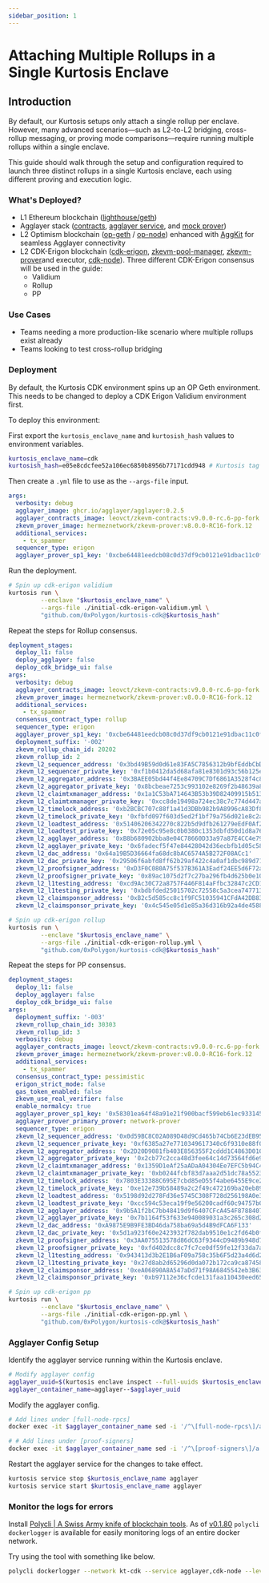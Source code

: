 ```yaml
---
sidebar_position: 1
---
```


# Attaching Multiple Rollups in a Single Kurtosis Enclave

## Introduction

By default, our Kurtosis setups only attach a single rollup per enclave. However, many advanced scenarios—such as L2-to-L2 bridging, cross-rollup messaging, or proving mode comparisons—require running multiple rollups within a single enclave.

This guide should walk through the setup and configuration required to launch three distinct rollups in a single Kurtosis enclave, each using different proving and execution logic.

### What's Deployed?

- L1 Ethereum blockchain ([lighthouse/geth](https://github.com/ethpandaops/ethereum-package))
- Agglayer stack ([contracts](https://github.com/agglayer/agglayer-contracts), [agglayer service](https://github.com/agglayer/agglayer), and [mock prover](https://github.com/agglayer/provers))
- L2 Optimism blockchain ([op-geth](https://github.com/ethereum-optimism/op-geth) / [op-node](https://github.com/ethereum-optimism/optimism/tree/develop/op-node)) enhanced with [AggKit](https://github.com/agglayer/aggkit) for seamless Agglayer connectivity
- L2 CDK-Erigon blockchain ([cdk-erigon](https://github.com/0xPolygonHermez/cdk-erigon), [zkevm-pool-manager](https://github.com/0xPolygon/zkevm-pool-manager), [zkevm-prover](https://github.com/0xPolygonHermez/zkevm-prover)and executor, [cdk-node](https://github.com/0xPolygon/cdk)). Three different CDK-Erigon consensus will be used in the guide:
  - Validium
  - Rollup
  - PP

### Use Cases

- Teams needing a more production-like scenario where multiple rollups exist already
- Teams looking to test cross-rollup bridging

### Deployment

By default, the Kurtosis CDK environment spins up an OP Geth environment. This needs to be changed to deploy a CDK Erigon Validium environment first.

To deploy this environment:

First export the `kurtosis_enclave_name` and `kurtosish_hash` values to environment variables.

```bash
kurtosis_enclave_name=cdk
kurtosish_hash=e05e8cdcfee52a106ec6850b8956b77171cdd948 # Kurtosis tag v0.3.4 + v9.0.0-rc.2-pp contracts + CDK-Erigon Validium by default
```

Then create a `.yml` file to use as the `--args-file` input.

```yaml title="initial-cdk-erigon-validium.yml"
args:
  verbosity: debug
  agglayer_image: ghcr.io/agglayer/agglayer:0.2.5
  agglayer_contracts_image: leovct/zkevm-contracts:v9.0.0-rc.6-pp-fork.12
  zkevm_prover_image: hermeznetwork/zkevm-prover:v8.0.0-RC16-fork.12
  additional_services:
    - tx_spammer
  sequencer_type: erigon
  agglayer_prover_sp1_key: '0xcbe64481eedcb08c0d37df9cb0121e91dbac11c0f015fbe2bedb7875c020778d' # Dummy key for mock prover.
```

Run the deployment.

```bash
# Spin up cdk-erigon validium
kurtosis run \
         --enclave "$kurtosis_enclave_name" \
         --args-file ./initial-cdk-erigon-validium.yml \
         "github.com/0xPolygon/kurtosis-cdk@$kurtosis_hash"
```

Repeat the steps for Rollup consensus.

```yaml title="initial-cdk-erigon-rollup.yml"
deployment_stages:
  deploy_l1: false
  deploy_agglayer: false
  deploy_cdk_bridge_ui: false
args:
  verbosity: debug
  agglayer_contracts_image: leovct/zkevm-contracts:v9.0.0-rc.6-pp-fork.12
  zkevm_prover_image: hermeznetwork/zkevm-prover:v8.0.0-RC16-fork.12
  additional_services:
    - tx_spammer
  consensus_contract_type: rollup
  sequencer_type: erigon
  agglayer_prover_sp1_key: '0xcbe64481eedcb08c0d37df9cb0121e91dbac11c0f015fbe2bedb7875c020778d' # Dummy key for mock prover.
  deployment_suffix: '-002'
  zkevm_rollup_chain_id: 20202
  zkevm_rollup_id: 2
  zkevm_l2_sequencer_address: '0x3bd49B59d0d61e83FA5C7856312b9bfEddbCbDA8'
  zkevm_l2_sequencer_private_key: '0xf1b0412da5d68afa81e8301d93c56b125ee764e2fab4e919afb81ae14babc5e3'
  zkevm_l2_aggregator_address: '0x3BAEE05bd44f4Ee84709C7Df6861A3528f4c8286'
  zkevm_l2_aggregator_private_key: '0x8bcbeae7253c993102e8269f2b48639a832095e0a0235b609472b7b9286290b9'
  zkevm_l2_claimtxmanager_address: '0x1a1C53bA714643B53b39D82409915b513349a1ff'
  zkevm_l2_claimtxmanager_private_key: '0xcc8de19498a724ec38c7c774d447a51e629ee947ec360f16913ab3000f5ad676'
  zkevm_l2_timelock_address: '0xb2BCBC707c88f1a41d3DBb982b9A8996cA83Df82'
  zkevm_l2_timelock_private_key: '0xfbfd097f603d5ed2f1bf79a756d021e8c2a1771bb13ea42a36f534ac731739d3'
  zkevm_l2_loadtest_address: '0x51406206342270c822b5d9dfb261279eEdF0Af20'
  zkevm_l2_loadtest_private_key: '0x72e05c95e8c0b0380c1353dbfd50d1d8a762861ac008b8c270963f81abf4304c'
  zkevm_l2_agglayer_address: '0xB8b680902bba8e04C78660D33a97a87E4CC4e797'
  zkevm_l2_agglayer_private_key: '0x6fadecf5f47e84428042d36ecbfb1d05c587d658cb0d66e10151561e74340e81'
  zkevm_l2_dac_address: '0x64a19B5D36664fa68dc8bAC6574A5B272F08ACc1'
  zkevm_l2_dac_private_key: '0x29506f6abfd8ff62b29af422c4a0af1dbc989d7154220da916e565c8cc04ce47'
  zkevm_l2_proofsigner_address: '0xD3F0C080A75f537B361A3Eadf24EE5d6F72a15B3'
  zkevm_l2_proofsigner_private_key: '0x89ac1075d2f7c27ba296fb4d625b0e10f272f8f7fa96320f7f0832a41b18e54b'
  zkevm_l2_l1testing_address: '0xcd9Ac30C72a8757F446F814aFfbc32847c2CD17D'
  zkevm_l2_l1testing_private_key: '0xbdbfded25015702c72558c5a3cea747713734d3535fe832b4cd4f1bb882977ea'
  zkevm_l2_claimsponsor_address: '0xB2c5d585cc8c1f9FC51035941CFdA42DB83E9886'
  zkevm_l2_claimsponsor_private_key: '0x4c545e05d1e85a36d316b92a4de4588c60fe3c5dbb2c235306d1ce4e439b751a'
```

```bash
# Spin up cdk-erigon rollup
kurtosis run \
         --enclave "$kurtosis_enclave_name" \
         --args-file ./initial-cdk-erigon-rollup.yml \
         "github.com/0xPolygon/kurtosis-cdk@$kurtosis_hash"
```

Repeat the steps for PP consensus.

```yaml title="initial-cdk-erigon-pp.yml"
deployment_stages:
  deploy_l1: false
  deploy_agglayer: false
  deploy_cdk_bridge_ui: false
args:
  deployment_suffix: '-003'
  zkevm_rollup_chain_id: 30303
  zkevm_rollup_id: 3
  verbosity: debug
  agglayer_contracts_image: leovct/zkevm-contracts:v9.0.0-rc.6-pp-fork.12
  zkevm_prover_image: hermeznetwork/zkevm-prover:v8.0.0-RC16-fork.12
  additional_services:
    - tx_spammer
  consensus_contract_type: pessimistic
  erigon_strict_mode: false
  gas_token_enabled: false
  zkevm_use_real_verifier: false
  enable_normalcy: true
  agglayer_prover_sp1_key: '0x58301ea64f48a91e21f900bacf599eb61ec9331455db34f9b4279d5c652f368f'
  agglayer_prover_primary_prover: network-prover
  sequencer_type: erigon
  zkevm_l2_sequencer_address: '0x0d59BC8C02A089D48d9Cd465b74Cb6E23dEB950D'
  zkevm_l2_sequencer_private_key: '0xf6385a27e7710349617340c6f9310e88f0aad10d01646a9bb204177431babcd8'
  zkevm_l2_aggregator_address: '0x2D20D9081fb403E856355F2cddd1C4863D0109cb'
  zkevm_l2_aggregator_private_key: '0x2cb77c2cca48d3fee64c14d73564fd6e90676a4f6da6545681e10c8b9b22fce2'
  zkevm_l2_claimtxmanager_address: '0x1359D1eAf25aADaA04304Ee7EFC5b94C43e0e1D5'
  zkevm_l2_claimtxmanager_private_key: '0xb0244fcbf83d7aaa2d51dc78a55233058af31797a974d25f724de041f3484418'
  zkevm_l2_timelock_address: '0x7803E33388C695E7cbd85eD55f4abe6455E9ce2e'
  zkevm_l2_timelock_private_key: '0xe12e739b58489a2c2f49c472169ba20eb89d039e71f04d5342ab645dc3fb6540'
  zkevm_l2_loadtest_address: '0x5198d92d278Fd36e5745C308F728d256198A0e3d'
  zkevm_l2_loadtest_private_key: '0xcc594c53eca19f9e56200cadf60c94757b0bdee1fc4bc73552ba879d51fd82b3'
  zkevm_l2_agglayer_address: '0x9b5A1f2bC7bb48419d9f6407CFcA454F87884072'
  zkevm_l2_agglayer_private_key: '0x7b1164f53f633e940089031a3c265c308d2bcf4756bc8dcf9046bf00e21ec3b1'
  zkevm_l2_dac_address: '0xA9875E9B9FE3BD46da758ba69a5d4B9dFCA6F133'
  zkevm_l2_dac_private_key: '0x5d1a923f60e2423932f782dab9510e1c2fd64b0f29b0893978864191ecdd6f4f'
  zkevm_l2_proofsigner_address: '0x3AA075513578d86dC63f9344cD9489b948d7686a'
  zkevm_l2_proofsigner_private_key: '0xfd402dcc8c7fc7ce0df59fe12f33da7ac2ed760a619188ff16974fde16f9b00e'
  zkevm_l2_l1testing_address: '0x943413d3b2E1B6aF09a758c35b6F5d23a4d6d262'
  zkevm_l2_l1testing_private_key: '0x27d8ab2d65296d0da072b172ca9ca874583f9930adb6ac3222fd9494ae7c7f0d'
  zkevm_l2_claimsponsor_address: '0xeA06890A8A547aDd71f98A6845542eb3B63C2862'
  zkevm_l2_claimsponsor_private_key: '0xb97112e36cfcde131faa110430eed6593b75406e5d6991d8db3ed0f492a73b6f'
```

```bash
# Spin up cdk-erigon pp
kurtosis run \
         --enclave "$kurtosis_enclave_name" \
         --args-file ./initial-cdk-erigon-pp.yml \
         "github.com/0xPolygon/kurtosis-cdk@$kurtosis_hash"
```

### Agglayer Config Setup

Identify the agglayer service running within the Kurtosis enclave.

```bash
# Modify agglayer config
agglayer_uuid=$(kurtosis enclave inspect --full-uuids $kurtosis_enclave_name | grep -E "^[0-9a-f]{32}[[:space:]]+agglayer([[:space:]]+|$)" | awk '{print $1}')
agglayer_container_name=agglayer--$agglayer_uuid
```

Modify the agglayer config.

```bash
# Add lines under [full-node-rpcs]
docker exec -it $agglayer_container_name sed -i '/^\[full-node-rpcs\]/a # RPC of the second rollup node\n2 = "http://cdk-erigon-rpc-002:8123"' /etc/zkevm/agglayer-config.toml

# # Add lines under [proof-signers]
docker exec -it $agglayer_container_name sed -i '/^\[proof-signers\]/a # Sequencer address for second rollup\n2 = "0x3bd49B59d0d61e83FA5C7856312b9bfEddbCbDA8"' /etc/zkevm/agglayer-config.toml
```

Restart the agglayer service for the changes to take effect.

```bash
kurtosis service stop $kurtosis_enclave_name agglayer
kurtosis service start $kurtosis_enclave_name agglayer
```

### Monitor the logs for errors

Install [Polycli | A Swiss Army knife of blockchain tools](https://github.com/0xPolygon/polygon-cli/releases).
As of [v0.1.80](https://github.com/0xPolygon/polygon-cli/releases/tag/v0.1.80) `polycli dockerlogger` is available for easily monitoring logs of an entire docker network.

Try using the tool with something like below.

```bash
polycli dockerlogger --network kt-cdk --service agglayer,cdk-node --levels error,warn
```
